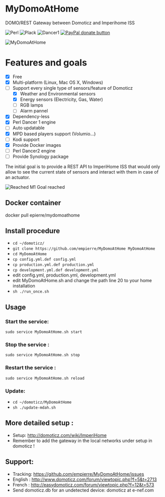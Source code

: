 # MyDomoAtHome
DOMO/REST Gateway between Domoticz and Imperihome ISS

![Perl](https://img.shields.io/badge/Perl-powered-green.svg)
![Plack](https://img.shields.io/badge/Plackup-powered-green.svg)
![Dancer1](https://img.shields.io/badge/Dancer%20version-1-green.svg)
[![PayPal donate button](http://img.shields.io/paypal/donate.png?color=yellow)](https://www.paypal.com/cgi-bin/webscr?cmd=_xclick&business=epierre@e-nef.com&currency_code=EUR&amount=&item_name=thanks "Donate once-off to this project using Paypal")

![MyDomoAtHome](http://domoticz.com/wiki/images/5/55/Imperihome.png "MyDomoAtHome")

# Features and goals
- [x] Free
- [x] Multi-platform (Linux, Mac OS X, Windows)
- [ ] Support every single type of sensors/feature of Domoticz
  - [x] Weather and Environmental sensors  
  - [x] Energy sensors (Electricity, Gas, Water)
  - [ ] RGB lamps
  - [ ] Alarm pannel
- [x] Dependency-less 
- [x] Perl Dancer 1 engine
- [ ] Auto updatable
- [x] MPD based players support (Volumio...)
- [ ] Kodi support
- [X] Provide Docker images
- [ ] Perl Dancer2 engine
- [ ] Provide Synology package

The initial goal is to provide a REST API to ImperiHome ISS that would only allow to see the current state of sensors and interact with them in case of an actuator. 

![Reached](https://cdn3.iconfinder.com/data/icons/10con/512/checkmark_tick-16.png) M1 Goal reached




## Docker container
docker pull epierre/mydomoathome

## Install procedure
  - `cd ~/domoticz/`
  - `git clone https://github.com/empierre/MyDomoAtHome MyDomoAtHome`
  - `cd MyDomoAtHome`
  - `cp config.yml.def config.yml`
  - `cp production.yml.def production.yml`
  - `cp development.yml.def development.yml`
  - edit config.yml, production.yml, development.yml
  - edit  MyDomoAtHome.sh and change the path line 20 to your home installation
  - `sh ./run_once.sh`
  
## Usage

### Start the service:
   `sudo service MyDomoAtHome.sh start`

### Stop the service :
   `sudo service MyDomoAtHome.sh stop`

### Restart the service :
   `sudo service MyDomoAtHome.sh reload`

### Update:
  - `cd ~/domoticz/MyDomoAtHome`
  - `sh ./update-mdah.sh`
  
## More detailed setup :
  - Setup: http://domoticz.com/wiki/ImperiHome
  - Remember to add the gateway in the local networks under setup in domoticz !
 
## Support: 
  - Tracking: https://github.com/empierre/MyDomoAtHome/issues
  - English : http://www.domoticz.com/forum/viewtopic.php?f=5&t=2713
  - French  : http://easydomoticz.com/forum/viewtopic.php?f=12&t=573
  - Send domoticz.db for an undetected device: domoticz at e-nef.com

